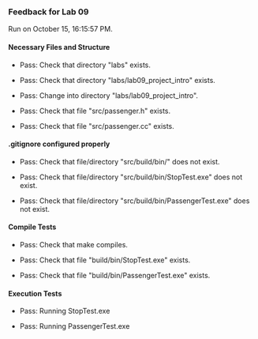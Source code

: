 ### Feedback for Lab 09

Run on October 15, 16:15:57 PM.


#### Necessary Files and Structure

+ Pass: Check that directory "labs" exists.

+ Pass: Check that directory "labs/lab09_project_intro" exists.

+ Pass: Change into directory "labs/lab09_project_intro".

+ Pass: Check that file "src/passenger.h" exists.

+ Pass: Check that file "src/passenger.cc" exists.


#### .gitignore configured properly

+ Pass: Check that file/directory "src/build/bin/" does not exist.

+ Pass: Check that file/directory "src/build/bin/StopTest.exe" does not exist.

+ Pass: Check that file/directory "src/build/bin/PassengerTest.exe" does not exist.


#### Compile Tests

+ Pass: Check that make compiles.



+ Pass: Check that file "build/bin/StopTest.exe" exists.

+ Pass: Check that file "build/bin/PassengerTest.exe" exists.


#### Execution Tests

+ Pass: Running StopTest.exe



+ Pass: Running PassengerTest.exe



